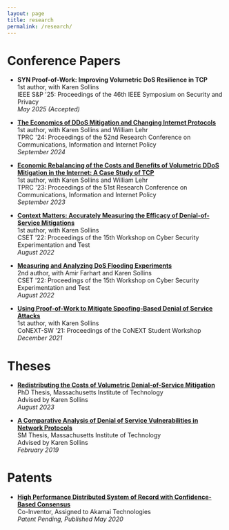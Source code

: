 ```yaml
---
layout: page
title: research
permalink: /research/
---
```



# Conference Papers
- **SYN Proof-of-Work: Improving Volumetric DoS Resilience in TCP**<br>
  1st author, with Karen Sollins<br>
  IEEE S&P '25: Proceedings of the 46th IEEE Symposium on Security and Privacy<br>
  *May 2025 (Accepted)*

- **[The Economics of DDoS Mitigation and Changing Internet Protocols](https://papers.ssrn.com/sol3/papers.cfm?abstract_id=4916659)**<br>
  1st author, with Karen Sollins and William Lehr<br>
  TPRC '24: Proceedings of the 52nd Research Conference on Communications, Information and Internet Policy<br>
  *September 2024*

- **[Economic Rebalancing of the Costs and Benefits of Volumetric DDoS Mitigation in the Internet: A Case Study of TCP](https://papers.ssrn.com/sol3/papers.cfm?abstract_id=4524254)**<br>
  1st author, with Karen Sollins and William Lehr<br>
  TPRC '23: Proceedings of the 51st Research Conference on Communications, Information and Internet Policy<br>
  *September 2023*

- **[Context Matters: Accurately Measuring the Efficacy of Denial-of-Service Mitigations](https://dl.acm.org/doi/10.1145/3546096.3546109)**<br>
  1st author, with Karen Sollins<br>
  CSET '22: Proceedings of the 15th Workshop on Cyber Security Experimentation and Test<br>
  *August 2022*

- **[Measuring and Analyzing DoS Flooding Experiments](https://dl.acm.org/doi/10.1145/3546096.3546105)**<br>
  2nd author, with Amir Farhart and Karen Sollins<br>
  CSET '22: Proceedings of the 15th Workshop on Cyber Security Experimentation and Test<br>
  *August 2022*

- **[Using Proof-of-Work to Mitigate Spoofing-Based Denial of Service Attacks](https://dl.acm.org/doi/10.1145/3488658.3493789)**<br>
  1st author, with Karen Sollins<br>
  CoNEXT-SW '21: Proceedings of the CoNEXT Student Workshop<br>
  *December 2021*

# Theses
  - **[Redistributing the Costs of Volumetric Denial-of-Service Mitigation](phd/thesis.pdf)**<br>
  PhD Thesis, Massachusetts Institute of Technology<br>
  Advised by Karen Sollins<br>
  *August 2023*

  - **[A Comparative Analysis of Denial of Service Vulnerabilities in Network Protocols](https://dspace.mit.edu/handle/1721.1/121654)**<br>
  SM Thesis, Massachusetts Institute of Technology<br>
  Advised by Karen Sollins<br>
  *February 2019*


# Patents
- **[High Performance Distributed System of Record with Confidence-Based Consensus](https://patents.google.com/patent/US20200167779A1/)**<br>
  Co-Inventor, Assigned to Akamai Technologies<br>
  *Patent Pending, Published May 2020*
